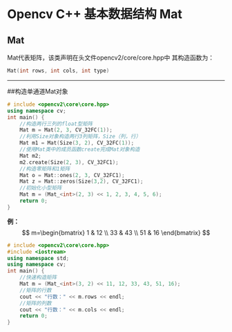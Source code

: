 # Opencv C++ 基本数据结构 Mat

## Mat

Mat代表矩阵，该类声明在头文件opencv2/core/core.hpp中
其构造函数为：

```C++
Mat(int rows, int cols, int type)
```

---

##构造单通道Mat对象

```C++
# include <opencv2\core\core.hpp>
using namespace cv;
int main() {
	//构造两行三列的float型矩阵
	Mat m = Mat(2, 3, CV_32FC(1));
	//利用Size对象构造两行3列矩阵，Size（列，行）
	Mat m1 = Mat(Size(3, 2), CV_32FC(1));
	//使用Mat类中的成员函数create完成Mat对象构造
	Mat m2;
	m2.create(Size(2, 3), CV_32FC1);
	//构造零矩阵和1矩阵
	Mat o = Mat::ones(2, 3, CV_32FC1);
	Mat z = Mat::zeros(Size(3,2), CV_32FC1);
	//初始化小型矩阵
	Mat m = (Mat_<int>(2, 3) << 1, 2, 3, 4, 5, 6);
	return 0;
}
```
 
**例：**
$$
m=\begin{bmatrix}
1 & 12 \\
33 & 43 \\
51 & 16    
\end{bmatrix}
$$

```C++
# include <opencv2\core\core.hpp>
#include <iostream>
using namespace std;
using namespace cv;
int main() {
	//快速构造矩阵
	Mat m = (Mat_<int>(3, 2) << 11, 12, 33, 43, 51, 16);
	//矩阵的行数
	cout << "行数：" << m.rows << endl;
	//矩阵的列数
	cout << "行数：" << m.cols << endl;
	return 0;
}
```



